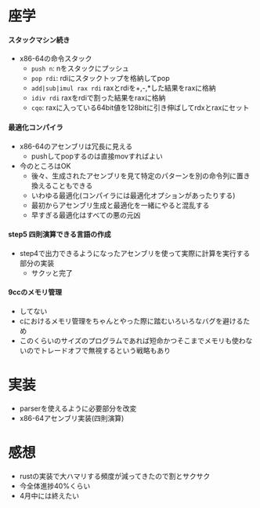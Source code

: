 # 座学
#### スタックマシン続き
- x86-64の命令スタック
  - `push n`: nをスタックにプッシュ
  - `pop rdi`: rdiにスタックトップを格納してpop
  - `add|sub|imul rax rdi` raxとrdiを+,-,*した結果をraxに格納
  - `idiv rdi` raxをrdiで割った結果をraxに格納
  - `cqo`: raxに入っている64bit値を128bitに引き伸ばしてrdxとraxにセット

#### 最適化コンパイラ
- x86-64のアセンブリは冗長に見える
  - pushしてpopするのは直接movすればよい
- 今のところはOK
  - 後々、生成されたアセンブリを見て特定のパターンを別の命令列に置き換えることもできる
  - いわゆる最適化(コンパイラには最適化オプションがあったりする)
  - 最初からアセンブリ生成と最適化を一緒にやると混乱する
  - 早すぎる最適化はすべての悪の元凶

#### step5 四則演算できる言語の作成
- step4で出力できるようになったアセンブリを使って実際に計算を実行する部分の実装
  - サクッと完了

#### 9ccのメモリ管理
- してない
- cにおけるメモリ管理をちゃんとやった際に踏むいろいろなバグを避けるため
- このくらいのサイズのプログラムであれば短命かつそこまでメモリも使わないのでトレードオフで無視するという戦略もあり
# 実装
- parserを使えるように必要部分を改変
- x86-64アセンブリ実装(四則演算)
# 感想
- rustの実装で大ハマリする頻度が減ってきたので割とサクサク
- 今全体進捗40%くらい
- 4月中には終えたい
